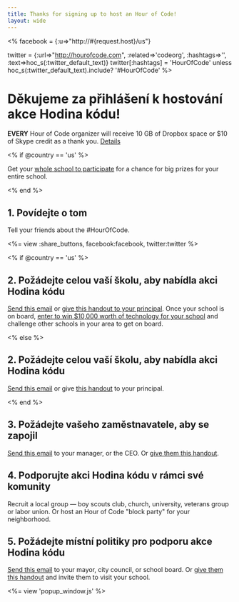 ```yaml
---
title: Thanks for signing up to host an Hour of Code! 
layout: wide
---
```


<%
  facebook = {:u=>"http://#{request.host}/us"}

  twitter = {:url=>"http://hourofcode.com", :related=>'codeorg', :hashtags=>'', :text=>hoc_s(:twitter_default_text)}
  twitter[:hashtags] = 'HourOfCode' unless hoc_s(:twitter_default_text).include? '#HourOfCode'
%>

# Děkujeme za přihlášení k hostování akce Hodina kódu!

**EVERY** Hour of Code organizer will receive 10 GB of Dropbox space or $10 of Skype credit as a thank you. [Details][1]

 [1]: /prizes

<% if @country == 'us' %>

Get your [whole school to participate][2] for a chance for big prizes for your entire school.

 [2]: /us/prizes

<% end %>

## 1. Povídejte o tom

Tell your friends about the #HourOfCode.

<%= view :share_buttons, facebook:facebook, twitter:twitter %>

<% if @country == 'us' %>

## 2. Požádejte celou vaší školu, aby nabídla akci Hodina kódu

[Send this email][3] or [give this handout to your principal][4]. Once your school is on board, [enter to win $10,000 worth of technology for your school][1] and challenge other schools in your area to get on board.

 [3]: /resources#email
 [4]: /files/schools-handout.pdf

<% else %>

## 2. Požádejte celou vaší školu, aby nabídla akci Hodina kódu

[Send this email][3] or give [this handout][4] to your principal.

<% end %>

## 3. Požádejte vašeho zaměstnavatele, aby se zapojil

[Send this email][3] to your manager, or the CEO. Or [give them this handout][5].

 [5]: /resources/hoc-one-pager.pdf

## 4. Podporujte akci Hodina kódu v rámci své komunity

Recruit a local group — boy scouts club, church, university, veterans group or labor union. Or host an Hour of Code "block party" for your neighborhood.

## 5. Požádejte místní politiky pro podporu akce Hodina kódu

[Send this email][3] to your mayor, city council, or school board. Or [give them this handout][5] and invite them to visit your school.

<%= view 'popup_window.js' %>